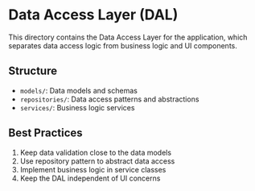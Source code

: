 # Data Access Layer (DAL)

This directory contains the Data Access Layer for the application, which separates data access logic from business logic and UI components.

## Structure

- `models/`: Data models and schemas
- `repositories/`: Data access patterns and abstractions
- `services/`: Business logic services

## Best Practices

1. Keep data validation close to the data models
2. Use repository pattern to abstract data access
3. Implement business logic in service classes
4. Keep the DAL independent of UI concerns
